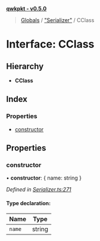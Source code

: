**[qwkpkt - v0.5.0](../README.md)**

> [Globals](../globals.md) / ["Serializer"](../modules/_serializer_.md) / CClass

# Interface: CClass

## Hierarchy

* **CClass**

## Index

### Properties

* [constructor](_serializer_.cclass.md#constructor)

## Properties

### constructor

•  **constructor**: { name: string  }

*Defined in [Serializer.ts:271](https://github.com/Madrok/pktstorm/blob/19b5823/src/Serializer.ts#L271)*

#### Type declaration:

Name | Type |
------ | ------ |
`name` | string |
